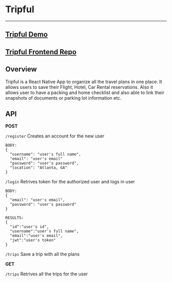 # Tripful
---
## [Tripful Demo](https://youtu.be/myN7iyQw2uI)

## [Tripful Frontend Repo](https://github.com/pmattam/tripful-app)

## Overview
Tripful is a React Native App to organize all the travel plans in one place. It allows users to save their Flight, Hotel, Car Rental reservations. Also it allows user to have a packing and home checklist and also able to link their snapshots of documents or parking lot information etc.

## API

**POST**

`/register`
Creates an account for the new user
```
BODY: 
{ 
  "username": "user's full name", 
  "email": "user's email" 
  "password": "user's password", 
  "location": "Atlanta, GA"
}
```

`/login`
Retrives token for the authorized user and logs in user
```
BODY: 
{
  "email": "user's email",
  "password": "user's password"
}
```
```
RESULTS:
{
  "id":"user's id",
  "username":"user's full name",
  "email":"user's email",
  "jwt":"user's token"
}
```
`/trips`
Save a trip with all the plans

**GET**

`/trips`
Retrives all the trips for the user

